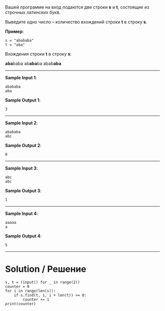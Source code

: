 Вашей программе на вход подаются две строки **s** и **t**, состоящие из строчных латинских букв.

Выведите одно число – количество вхождений строки **t** в строку **s**.

**Пример**:

```
s = "abababa"
t = "aba"
```

Вхождения строки **t** в строку **s**:

**aba**baba
ab**aba**ba
abab**aba**﻿

---

**Sample Input 1**:

```
abababa
aba
```

**Sample Output 1**:

`3`

---

**Sample Input 2**:

```
abababa
abc
```

**Sample Output 2**:

`0`

---

**Sample Input 3**:

```
abc
abc
```

**Sample Output 3**:

`1`

---

**Sample Input 4**:

```
aaaaa
a
```

**Sample Output 4**:

`5`

---

# Solution / Решение

```
s, t = (input() for _ in range(2))
counter = 0
for i in range(len(s)):
    if s.find(t, i, i + len(t)) >= 0:
        counter += 1
print(counter)
```
